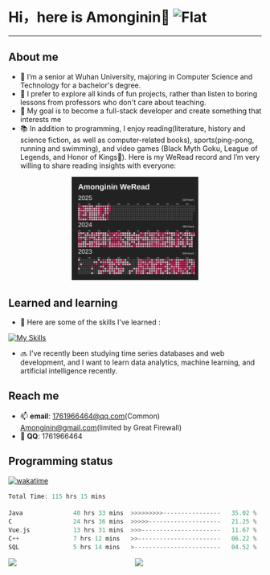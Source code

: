# Hi，here is Amonginin👋  ![Flat](https://komarev.com/ghpvc/?username=Amonginin&style=plastic)  
---
<!--
**Amonginin/Amonginin** is a ✨ _special_ ✨ repository because its `README.md` (this file) appears on your GitHub profile.

Here are some ideas to get you started:

- 🔭 I’m currently working on ...
- 🌱 I’m currently learning ...
- 👯 I’m looking to collaborate on ...
- 🤔 I’m looking for help with ...
- 💬 Ask me about ...
- 📫 How to reach me: ...
- 😄 Pronouns: ...
- ⚡ Fun fact: ...
-->

## About me
- 👀 I’m a senior at Wuhan University, majoring in Computer Science and Technology for a bachelor's degree.
- 🧐 I prefer to explore all kinds of fun projects, rather than listen to boring lessons from professors who don't care about teaching.
- 🌱 My goal is to become a full-stack developer and create something that interests me
- 📚️ In addition to programming, I enjoy reading(literature, history and science fiction, as well as computer-related books), sports(ping-pong, running and swimming), and video games (Black Myth Goku, League of Legends, and Honor of Kings🤩). Here is my WeRead record and I’m very willing to share reading insights with everyone: 
<!-- ![Issue SVG](image/weread.svg) -->
<div style="text-align: center">
  <img src="image/weread.svg" width="50%" alt="WeRead Record">
</div>


## Learned and learning

- 🔭 Here are some of the skills I've learned :
<!-- <p align="center">
  <a href="https://skillicons.dev">
    <img src="https://skillicons.dev/icons?i=git,kubernetes,docker,c,vim" />
  </a>
</p> -->
[![My Skills](https://skillicons.dev/icons?i=java,c,cs,cpp,python,ts,js,html,css,git,github,gitlab,maven,dotnet,nodejs,spring,vue,react,cmake,anaconda,vite,idea,webstorm,pycharm,vscode,visualstudio,vim,docker,windows,ubuntu,linux,mysql,postgresql,mongodb,redis,elasticsearch,rabbitmq,postman)](https://skillicons.dev)


- 🔜 I've recently been studying time series databases and web development, and I want to learn data analytics, machine learning, and artificial intelligence recently.

## Reach me  
- 📫 **email**: 1761966464@qq.com(Common) Amonginin@gmail.com(limited by Great Firewall)
- 🐧 **QQ**: 1761966464
<!-- 
## Now work 
- 🔭 I’m currently working on ...
- 🌱 I’m currently learning ... -->

## Programming status
[![wakatime](https://wakatime.com/badge/user/bbf34868-50ed-463c-9c2d-ca3d732888ce.svg)](https://wakatime.com/@bbf34868-50ed-463c-9c2d-ca3d732888ce)

<!--START_SECTION:waka-->

```rust
Total Time: 115 hrs 15 mins

Java              40 hrs 33 mins  >>>>>>>>>----------------   35.02 %
C                 24 hrs 36 mins  >>>>>--------------------   21.25 %
Vue.js            13 hrs 31 mins  >>>----------------------   11.67 %
C++               7 hrs 12 mins   >>-----------------------   06.22 %
SQL               5 hrs 14 mins   >------------------------   04.52 %
```

<!--END_SECTION:waka-->

<div style="display: flex">
  <img src="https://wakatime.com/share/@Amonginin/2d504f72-ffee-4d28-9b19-99dd31b4cc6b.svg" style="width: 50%">

  <img src="https://wakatime.com/share/@Amonginin/1cf569ce-f89b-4609-8997-070e2c853a2f.svg" style="width: 50%">
</div>


<!-- [![Top Langs](https://github-readme-stats.vercel.app/api/top-langs/?username=Amonginin)](https://github.com/anuraghazra/github-readme-stats) -->

